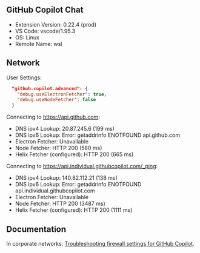 ## GitHub Copilot Chat

- Extension Version: 0.22.4 (prod)
- VS Code: vscode/1.95.3
- OS: Linux
- Remote Name: wsl

## Network

User Settings:
```json
  "github.copilot.advanced": {
    "debug.useElectronFetcher": true,
    "debug.useNodeFetcher": false
  }
```

Connecting to https://api.github.com:
- DNS ipv4 Lookup: 20.87.245.6 (199 ms)
- DNS ipv6 Lookup: Error: getaddrinfo ENOTFOUND api.github.com
- Electron Fetcher: Unavailable
- Node Fetcher: HTTP 200 (580 ms)
- Helix Fetcher (configured): HTTP 200 (665 ms)

Connecting to https://api.individual.githubcopilot.com/_ping:
- DNS ipv4 Lookup: 140.82.112.21 (138 ms)
- DNS ipv6 Lookup: Error: getaddrinfo ENOTFOUND api.individual.githubcopilot.com
- Electron Fetcher: Unavailable
- Node Fetcher: HTTP 200 (3487 ms)
- Helix Fetcher (configured): HTTP 200 (1111 ms)

## Documentation

In corporate networks: [Troubleshooting firewall settings for GitHub Copilot](https://docs.github.com/en/copilot/troubleshooting-github-copilot/troubleshooting-firewall-settings-for-github-copilot).